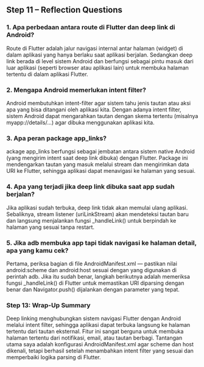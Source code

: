## Step 11 – Reflection Questions

### 1. Apa perbedaan antara route di Flutter dan deep link di Android?
Route di Flutter adalah jalur navigasi internal antar halaman (widget) di dalam aplikasi yang hanya berlaku saat aplikasi berjalan.
Sedangkan deep link berada di level sistem Android dan berfungsi sebagai pintu masuk dari luar aplikasi (seperti browser atau aplikasi lain) untuk membuka halaman tertentu di dalam aplikasi Flutter.

### 2. Mengapa Android memerlukan intent filter?
Android membutuhkan intent-filter agar sistem tahu jenis tautan atau aksi apa yang bisa ditangani oleh aplikasi kita.
Dengan adanya intent filter, sistem Android dapat mengarahkan tautan dengan skema tertentu (misalnya myapp://details/...) agar dibuka menggunakan aplikasi kita.

### 3. Apa peran package app_links?
ackage app_links berfungsi sebagai jembatan antara sistem native Android (yang mengirim intent saat deep link dibuka) dengan Flutter.
Package ini mendengarkan tautan yang masuk melalui stream dan mengirimkan data URI ke Flutter, sehingga aplikasi dapat menavigasi ke halaman yang sesuai.

### 4. Apa yang terjadi jika deep link dibuka saat app sudah berjalan?
Jika aplikasi sudah terbuka, deep link tidak akan memulai ulang aplikasi.
Sebaliknya, stream listener (uriLinkStream) akan mendeteksi tautan baru dan langsung menjalankan fungsi _handleLink() untuk berpindah ke halaman yang sesuai tanpa restart.

### 5. Jika adb membuka app tapi tidak navigasi ke halaman detail, apa yang kamu cek?
Pertama, periksa bagian <intent-filter> di file AndroidManifest.xml — pastikan nilai android:scheme dan android:host sesuai dengan yang digunakan di perintah adb.
Jika itu sudah benar, langkah berikutnya adalah memeriksa fungsi _handleLink() di Flutter untuk memastikan URI diparsing dengan benar dan Navigator.push() dijalankan dengan parameter yang tepat.

### Step 13: Wrap-Up Summary

Deep linking menghubungkan sistem navigasi Flutter dengan Android melalui intent filter, sehingga aplikasi dapat terbuka langsung ke halaman tertentu dari tautan eksternal.
Fitur ini sangat berguna untuk membuka halaman tertentu dari notifikasi, email, atau tautan berbagi.
Tantangan utama saya adalah konfigurasi AndroidManifest.xml agar scheme dan host dikenali, tetapi berhasil setelah menambahkan intent filter yang sesuai dan memperbaiki logika parsing di Flutter.
